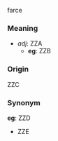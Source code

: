 farce
### Meaning
+ _adj_: ZZA
    + __eg__: ZZB

### Origin

ZZC

### Synonym

__eg__: ZZD

+ ZZE


